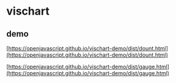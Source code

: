 # vischart

## demo

  [https://openjavascript.github.io/vischart-demo/dist/dount.html](https://openjavascript.github.io/vischart-demo/dist/dount.html)
  
  [https://openjavascript.github.io/vischart-demo/dist/gauge.html](https://openjavascript.github.io/vischart-demo/dist/gauge.html)
